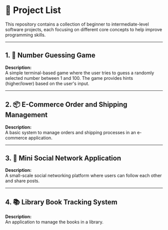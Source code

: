 # 🚀 Project List

This repository contains a collection of beginner to intermediate-level software projects, each focusing on different core concepts to help improve programming skills.

---

## 1. 🎲 Number Guessing Game

**Description:**  
A simple terminal-based game where the user tries to guess a randomly selected number between 1 and 100. The game provides hints (higher/lower) based on the user's input.

---

## 2. 📦 E-Commerce Order and Shipping Management

**Description:**  
A basic system to manage orders and shipping processes in an e-commerce application.

---

## 3. 👥 Mini Social Network Application

**Description:**  
A small-scale social networking platform where users can follow each other and share posts.

---

## 4. 📚 Library Book Tracking System

**Description:**  
An application to manage the books in a library.
